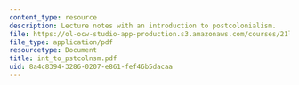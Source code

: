 ```yaml
---
content_type: resource
description: Lecture notes with an introduction to postcolonialism.
file: https://ol-ocw-studio-app-production.s3.amazonaws.com/courses/21l-488-contemporary-literature-literature-development-and-human-rights-spring-2008/8a4c839432860207e861fef46b5dacaa_int_to_pstcolnsm.pdf
file_type: application/pdf
resourcetype: Document
title: int_to_pstcolnsm.pdf
uid: 8a4c8394-3286-0207-e861-fef46b5dacaa
---
```

